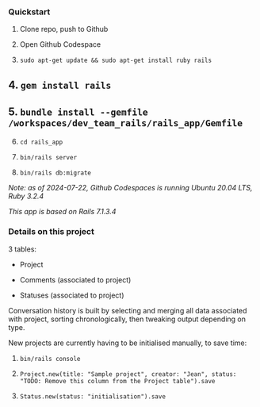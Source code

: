 
### Quickstart

1. Clone repo, push to Github

2. Open Github Codespace

3. `sudo apt-get update && sudo apt-get install ruby rails`

##  4. `gem install rails`

##  5. `bundle install --gemfile /workspaces/dev_team_rails/rails_app/Gemfile`

6. `cd rails_app`

7. `bin/rails server`

8. `bin/rails db:migrate`

*Note: as of 2024-07-22, Github Codespaces is running Ubuntu 20.04 LTS, Ruby 3.2.4*

*This app is based on Rails 7.1.3.4*


###  Details on this project

3 tables:

- Project

- Comments (associated to project)

- Statuses (associated to project)

Conversation history is built by selecting and merging all data
associated with project, sorting chronologically, then tweaking output
depending on type.

New projects are currently having to be initialised manually, to save time:

1. `bin/rails console`

2. `Project.new(title: "Sample project", creator: "Jean", status: "TODO: Remove this column from the Project table").save`

3. `Status.new(status: "initialisation").save`
